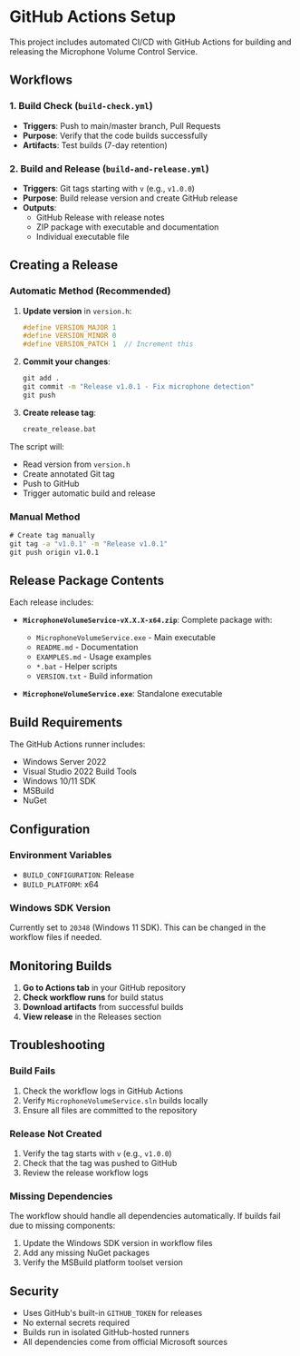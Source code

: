 # GitHub Actions Setup

This project includes automated CI/CD with GitHub Actions for building and releasing the Microphone Volume Control Service.

## Workflows

### 1. Build Check (`build-check.yml`)
- **Triggers**: Push to main/master branch, Pull Requests
- **Purpose**: Verify that the code builds successfully
- **Artifacts**: Test builds (7-day retention)

### 2. Build and Release (`build-and-release.yml`)
- **Triggers**: Git tags starting with `v` (e.g., `v1.0.0`)
- **Purpose**: Build release version and create GitHub release
- **Outputs**: 
  - GitHub Release with release notes
  - ZIP package with executable and documentation
  - Individual executable file

## Creating a Release

### Automatic Method (Recommended)

1. **Update version** in `version.h`:
   ```cpp
   #define VERSION_MAJOR 1
   #define VERSION_MINOR 0  
   #define VERSION_PATCH 1  // Increment this
   ```

2. **Commit your changes**:
   ```cmd
   git add .
   git commit -m "Release v1.0.1 - Fix microphone detection"
   git push
   ```

3. **Create release tag**:
   ```cmd
   create_release.bat
   ```

The script will:
- Read version from `version.h`
- Create annotated Git tag
- Push to GitHub
- Trigger automatic build and release

### Manual Method

```cmd
# Create tag manually
git tag -a "v1.0.1" -m "Release v1.0.1"
git push origin v1.0.1
```

## Release Package Contents

Each release includes:

- **`MicrophoneVolumeService-vX.X.X-x64.zip`**: Complete package with:
  - `MicrophoneVolumeService.exe` - Main executable
  - `README.md` - Documentation
  - `EXAMPLES.md` - Usage examples  
  - `*.bat` - Helper scripts
  - `VERSION.txt` - Build information

- **`MicrophoneVolumeService.exe`**: Standalone executable

## Build Requirements

The GitHub Actions runner includes:

- Windows Server 2022
- Visual Studio 2022 Build Tools
- Windows 10/11 SDK
- MSBuild
- NuGet

## Configuration

### Environment Variables

- `BUILD_CONFIGURATION`: Release
- `BUILD_PLATFORM`: x64

### Windows SDK Version

Currently set to `20348` (Windows 11 SDK). This can be changed in the workflow files if needed.

## Monitoring Builds

1. **Go to Actions tab** in your GitHub repository
2. **Check workflow runs** for build status
3. **Download artifacts** from successful builds
4. **View release** in the Releases section

## Troubleshooting

### Build Fails

1. Check the workflow logs in GitHub Actions
2. Verify `MicrophoneVolumeService.sln` builds locally
3. Ensure all files are committed to the repository

### Release Not Created

1. Verify the tag starts with `v` (e.g., `v1.0.0`)
2. Check that the tag was pushed to GitHub
3. Review the release workflow logs

### Missing Dependencies

The workflow should handle all dependencies automatically. If builds fail due to missing components:

1. Update the Windows SDK version in workflow files
2. Add any missing NuGet packages
3. Verify the MSBuild platform toolset version

## Security

- Uses GitHub's built-in `GITHUB_TOKEN` for releases
- No external secrets required
- Builds run in isolated GitHub-hosted runners
- All dependencies come from official Microsoft sources
